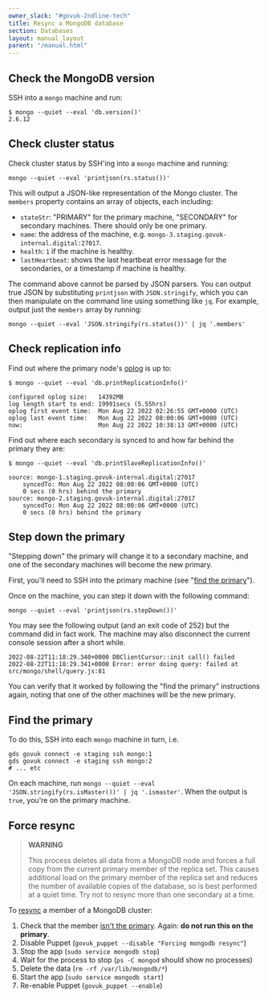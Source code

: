 ```yaml
---
owner_slack: "#govuk-2ndline-tech"
title: Resync a MongoDB database
section: Databases
layout: manual_layout
parent: "/manual.html"
---
```


## Check the MongoDB version

SSH into a `mongo` machine and run:

```
$ mongo --quiet --eval 'db.version()'
2.6.12
```

## Check cluster status

Check cluster status by SSH'ing into a `mongo` machine and running:

```
mongo --quiet --eval 'printjson(rs.status())'
```

This will output a JSON-like representation of the Mongo cluster. The `members` property contains an array of objects, each including:

- `stateStr`: "PRIMARY" for the primary machine, "SECONDARY" for secondary machines. There should only be one primary.
- `name`: the address of the machine, e.g. `mongo-3.staging.govuk-internal.digital:27017`.
- `health`: `1` if the machine is healthy.
- `lastHeartbeat`: shows the last heartbeat error message for the secondaries, or a timestamp if machine is healthy.

The command above cannot be parsed by JSON parsers. You can output true JSON by substituting `printjson` with `JSON.stringify`, which you can then manipulate on the command line using something like `jq`. For example, output just the `members` array by running:

```
mongo --quiet --eval 'JSON.stringify(rs.status())' | jq '.members'
```

## Check replication info

Find out where the primary node's [oplog](http://docs.mongodb.org/manual/core/replica-set-oplog/) is up to:

```
$ mongo --quiet --eval 'db.printReplicationInfo()'

configured oplog size:   14392MB
log length start to end: 19991secs (5.55hrs)
oplog first event time:  Mon Aug 22 2022 02:26:55 GMT+0000 (UTC)
oplog last event time:   Mon Aug 22 2022 08:00:06 GMT+0000 (UTC)
now:                     Mon Aug 22 2022 10:38:13 GMT+0000 (UTC)
```

Find out where each secondary is synced to and how far behind the primary they are:

```
$ mongo --quiet --eval 'db.printSlaveReplicationInfo()'

source: mongo-1.staging.govuk-internal.digital:27017
	syncedTo: Mon Aug 22 2022 08:00:06 GMT+0000 (UTC)
	0 secs (0 hrs) behind the primary 
source: mongo-2.staging.govuk-internal.digital:27017
	syncedTo: Mon Aug 22 2022 08:00:06 GMT+0000 (UTC)
	0 secs (0 hrs) behind the primary 
```

## Step down the primary

"Stepping down" the primary will change it to a secondary machine, and one of the secondary machines will become the new primary.

First, you'll need to SSH into the primary machine (see "[find the primary](#find-the-primary)").

Once on the machine, you can step it down with the following command:

```
mongo --quiet --eval 'printjson(rs.stepDown())'
```

You may see the following output (and an exit code of 252) but the command did in fact work. The machine may also disconnect the current console session after a short while.

```
2022-08-22T11:18:29.340+0000 DBClientCursor::init call() failed
2022-08-22T11:18:29.341+0000 Error: error doing query: failed at src/mongo/shell/query.js:81
```

You can verify that it worked by following the "find the primary" instructions again, noting that one of the other machines will be the new primary.

## Find the primary

To do this, SSH into each `mongo` machine in turn, i.e.

```
gds govuk connect -e staging ssh mongo:1
gds govuk connect -e staging ssh mongo:2
# ... etc
```

On each machine, run `mongo --quiet --eval 'JSON.stringify(rs.isMaster())' | jq '.ismaster'`.
When the output is `true`, you're on the primary machine.

## Force resync

> **WARNING**
>
> This process deletes all data from a MongoDB node and forces a full
> copy from the current primary member of the replica set. This causes
> additional load on the primary member of the replica set and reduces the
> number of available copies of the database, so is best performed at a quiet
> time. Try not to resync more than one secondary at a time.

To [resync](https://docs.mongodb.org/v2.4/tutorial/resync-replica-set-member/) a member of a MongoDB cluster:

1. Check that the member [isn't the primary](#find-the-primary). Again: **do not run this on the primary**.
1. Disable Puppet (`govuk_puppet --disable "Forcing mongodb resync"`)
1. Stop the app (`sudo service mongodb stop`)
1. Wait for the process to stop (`ps -C mongod` should show no processes)
1. Delete the data (`rm -rf /var/lib/mongodb/*`)
1. Start the app (`sudo service mongodb start`)
1. Re-enable Puppet (`govuk_puppet --enable`)
